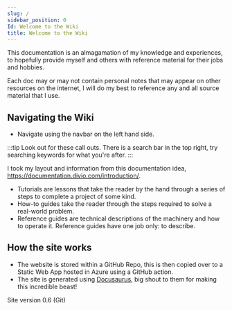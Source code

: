 ```yaml
---
slug: /
sidebar_position: 0
Id: Welcome to the Wiki
title: Welcome to the Wiki
---
```


This documentation is an almagamation of my knowledge and experiences, to hopefully provide myself and others with reference material for their jobs and hobbies.

Each doc may or may not contain personal notes that may appear on other resources on the internet, I will do my best to reference any and all source material that I use.

## Navigating the Wiki

- Navigate using the navbar on the left hand side.

:::tip Look out for these call outs.
There is a search bar in the top right, try searching keywords for what you're after.
:::

I took my layout and information from this documentation idea, https://documentation.divio.com/introduction/.

- Tutorials are lessons that take the reader by the hand through a series of steps to complete a project of some kind.
- How-to guides take the reader through the steps required to solve a real-world problem.
- Reference guides are technical descriptions of the machinery and how to operate it. Reference guides have one job only: to describe.
  
## How the site works

- The website is stored within a GitHub Repo, this is then copied over to a Static Web App hosted in Azure using a GitHub action.
- The site is generated using [Docusaurus](https://docusaurus.io/), big shout to them for making this incredible beast!

Site version 0.6 (Git)
